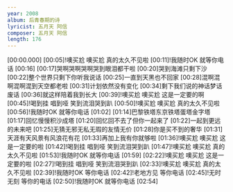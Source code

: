 ```yaml
---
year: 2008
album: 后青春期的诗
lyricist: 五月天 阿信
composer: 五月天 阿信
length: 176
---
```

[00:00.000]
[00:05]!噢买尬 噢买尬 真的太久不见啦
[00:11]!我随时OK 就等你电话
[00:16]
[00:17]哭啊哭啊哭啊哭到眼泪都干啦
[00:20]哭到海滩只剩下沙
[00:22]整个世界只剩下你听我说话
[00:25]一直到天黑也不回家
[00:28]混啊混啊混啊混到天空都老啦
[00:31]计划依然没有变化
[00:34]剩下我们说的神话梦话废话
[00:36]就这样陪着我到长大
[00:39]!噢买尬 噢买尬 这是一定要的啊
[00:45]!喝到挂 唱到哑 笑到流泪哭到趴
[00:50]!噢买尬 噢买尬 真的太久不见啦
[00:56]!我随时OK 就等你电话
[01:02]
[01:14]巴黎铁塔东京铁塔蛋塔金字塔
[01:17]回忆慢慢积沙成塔
[01:20]回忆回不去了但你一起来了
[01:22]一起到更远的未来吧
[01:25]无猜无邪无私无瑕的友情无价
[01:28]你是买不到的奢华
[01:31]天涯有天风景有风浪花有花
[01:33]再加上我有你就够啦
[01:36]!噢买尬 噢买尬 这是一定要的啦
[01:42]!喝到挂 唱到哑 笑到流泪哭到趴
[01:47]!噢买尬 噢买尬 真的太久不见啦
[01:53]!我随时OK 就等你电话
[01:59]
[02:22]!噢买尬 噢买尬 这是一定要的啦
[02:27]!喝到挂 唱到哑 笑到流泪哭到趴
[02:33]!噢买尬 噢买尬 真的太久不见啦
[02:39]!我随时OK 等你电话
[02:42]!老地方见 等你电话
[02:45]!无时无刻 等你的电话
[02:50]!我随时OK 就等你电话
[02:54]